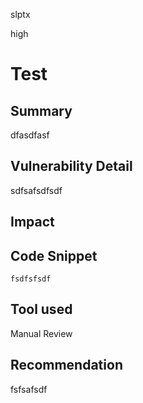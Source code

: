 slptx

high

# Test

## Summary

dfasdfasf

## Vulnerability Detail
sdfsafsdfsdf

## Impact

## Code Snippet

```
fsdfsfsdf
```

## Tool used

Manual Review

## Recommendation

fsfsafsdf
